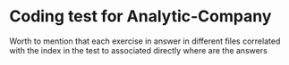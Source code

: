 # Coding test for Analytic-Company

Worth to mention that each exercise in answer in different files correlated with the index in the test to associated directly where are the answers

